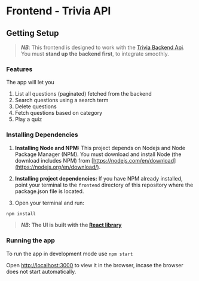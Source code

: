 # Frontend - Trivia API

## Getting Setup

> _**NB**_: This frontend is designed to work with the [Trivia Backend Api](https://github.com/eca-kubi/trivia-api-backend). You must **stand up the backend first**, to integrate smoothly.

### Features
The app will let you
1. List all questions (paginated) fetched from the backend
2. Search questions using a search term
3. Delete questions
4. Fetch questions based on category
5. Play a quiz

### Installing Dependencies

1. **Installing Node and NPM:**
   This project depends on Nodejs and Node Package Manager (NPM). You must download and install Node (the download includes NPM) from [https://nodejs.com/en/download](https://nodejs.org/en/download/).

2. **Installing project dependencies:**
   If you have NPM already installed, point your terminal to the `frontend` directory of this repository where the package.json file is located. 
3. Open your terminal and run:

```bash
npm install
```
>**_NB_: The UI is built with the [React library](https://reactjs.org/)**

### Running the app

To run the app in development mode use `npm start`

Open [http://localhost:3000](http://localhost:3000) to view it in the browser, incase the browser does not start automatically.
